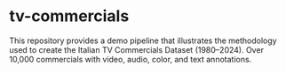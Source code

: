 # tv-commercials
This repository provides a demo pipeline that illustrates the methodology used to create the Italian TV Commercials Dataset (1980–2024). Over 10,000 commercials with video, audio, color, and text annotations.
